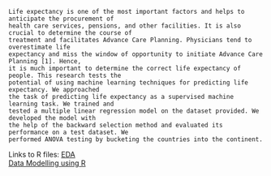 ```
Life expectancy is one of the most important factors and helps to anticipate the procurement of 
health care services, pensions, and other facilities. It is also crucial to determine the course of 
treatment and facilitates Advance Care Planning. Physicians tend to overestimate life 
expectancy and miss the window of opportunity to initiate Advance Care Planning [1]. Hence, 
it is much important to determine the correct life expectancy of people. This research tests the 
potential of using machine learning techniques for predicting life expectancy. We approached 
the task of predicting life expectancy as a supervised machine learning task. We trained and 
tested a multiple linear regression model on the dataset provided. We developed the model with 
the help of the backward selection method and evaluated its performance on a test dataset. We 
performed ANOVA testing by bucketing the countries into the continent.

```

Links to R files:
[EDA](https://github.com/Jhansi-27/Projects-Machinelearning-DeepLearning/blob/main/R%20(Machine%20Learning)/Life%20Expectancy%20Prediction/MA317_group_10_que_123.R)<br>
[Data Modelling using R](https://github.com/Jhansi-27/Projects-Machinelearning-DeepLearning/blob/main/R%20(Machine%20Learning)/Life%20Expectancy%20Prediction/MA317_group_10_que_456.r)
